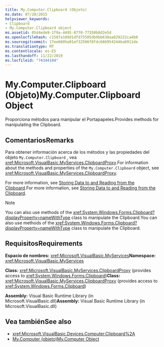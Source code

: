 ```yaml
---
title: My.Computer.Clipboard (Objeto)
ms.date: 07/20/2015
helpviewer_keywords:
- Clipboard
- My.Computer.Clipboard object
ms.assetid: 05d4ede9-1f9a-4495-87f0-77350b8d2e5d
ms.openlocfilehash: c1587a109d1dfd75505db9bb638aa829222ca4b0
ms.sourcegitcommit: 17ee6605e01ef32506f8fdc686954244ba6911de
ms.translationtype: MT
ms.contentlocale: es-ES
ms.lasthandoff: 11/22/2019
ms.locfileid: "74344104"
---
```

# <a name="mycomputerclipboard-object"></a><span data-ttu-id="72c5c-102">My.Computer.Clipboard (Objeto)</span><span class="sxs-lookup"><span data-stu-id="72c5c-102">My.Computer.Clipboard Object</span></span>
<span data-ttu-id="72c5c-103">Proporciona métodos para manipular el Portapapeles.</span><span class="sxs-lookup"><span data-stu-id="72c5c-103">Provides methods for manipulating the Clipboard.</span></span>  
  
## <a name="remarks"></a><span data-ttu-id="72c5c-104">Comentarios</span><span class="sxs-lookup"><span data-stu-id="72c5c-104">Remarks</span></span>  
 <span data-ttu-id="72c5c-105">Para obtener información acerca de los métodos y las propiedades del objeto `My.Computer.Clipboard` , vea <xref:Microsoft.VisualBasic.MyServices.ClipboardProxy>.</span><span class="sxs-lookup"><span data-stu-id="72c5c-105">For information about the methods and properties of the `My.Computer.Clipboard` object, see <xref:Microsoft.VisualBasic.MyServices.ClipboardProxy>.</span></span>  
  
 <span data-ttu-id="72c5c-106">For more information, see [Storing Data to and Reading from the Clipboard](../../../visual-basic/developing-apps/programming/computer-resources/storing-data-to-and-reading-from-the-clipboard.md).</span><span class="sxs-lookup"><span data-stu-id="72c5c-106">For more information, see [Storing Data to and Reading from the Clipboard](../../../visual-basic/developing-apps/programming/computer-resources/storing-data-to-and-reading-from-the-clipboard.md).</span></span>  
  
> [!NOTE]
> <span data-ttu-id="72c5c-107">You can also use methods of the <xref:System.Windows.Forms.Clipboard?displayProperty=nameWithType> class to manipulate the Clipboard.</span><span class="sxs-lookup"><span data-stu-id="72c5c-107">You can also use methods of the <xref:System.Windows.Forms.Clipboard?displayProperty=nameWithType> class to manipulate the Clipboard.</span></span>  
  
## <a name="requirements"></a><span data-ttu-id="72c5c-108">Requisitos</span><span class="sxs-lookup"><span data-stu-id="72c5c-108">Requirements</span></span>  
 <span data-ttu-id="72c5c-109">**Espacio de nombres:** <xref:Microsoft.VisualBasic.MyServices></span><span class="sxs-lookup"><span data-stu-id="72c5c-109">**Namespace:** <xref:Microsoft.VisualBasic.MyServices></span></span>  
  
 <span data-ttu-id="72c5c-110">**Class:** <xref:Microsoft.VisualBasic.MyServices.ClipboardProxy> (provides access to <xref:System.Windows.Forms.Clipboard>)</span><span class="sxs-lookup"><span data-stu-id="72c5c-110">**Class:** <xref:Microsoft.VisualBasic.MyServices.ClipboardProxy> (provides access to <xref:System.Windows.Forms.Clipboard>)</span></span>  
  
 <span data-ttu-id="72c5c-111">**Assembly:** Visual Basic Runtime Library (in Microsoft.VisualBasic.dll)</span><span class="sxs-lookup"><span data-stu-id="72c5c-111">**Assembly:** Visual Basic Runtime Library (in Microsoft.VisualBasic.dll)</span></span>  
  
## <a name="see-also"></a><span data-ttu-id="72c5c-112">Vea también</span><span class="sxs-lookup"><span data-stu-id="72c5c-112">See also</span></span>

- <xref:Microsoft.VisualBasic.Devices.Computer.Clipboard%2A>
- [<span data-ttu-id="72c5c-113">My.Computer (objeto)</span><span class="sxs-lookup"><span data-stu-id="72c5c-113">My.Computer Object</span></span>](../../../visual-basic/language-reference/objects/my-computer-object.md)
